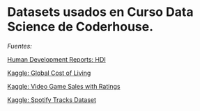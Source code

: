 # Datasets usados en Curso Data Science de Coderhouse.

*Fuentes:* 

[Human Development Reports: HDI](https://hdr.undp.org/data-center/human-development-index#/indicies/HDI)

[Kaggle: Global Cost of Living](https://www.kaggle.com/datasets/mvieira101/global-cost-of-living?select=cost-of-living_v2.csv)

[Kaggle: Video Game Sales with Ratings](https://www.kaggle.com/datasets/rush4ratio/video-game-sales-with-ratings)

[Kaggle: Spotify Tracks Dataset](https://www.kaggle.com/datasets/maharshipandya/-spotify-tracks-dataset)
